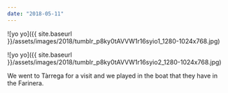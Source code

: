 ```yaml
---
date: "2018-05-11"
---
```


![yo yo]({{ site.baseurl }}/assets/images/2018/tumblr_p8ky0tAVVW1r16syio1_1280-1024x768.jpg)

![yo yo]({{ site.baseurl }}/assets/images/2018/tumblr_p8ky0tAVVW1r16syio2_1280-1024x768.jpg)

We went to Tàrrega for a visit and we played in the boat that they have in the Farinera.
